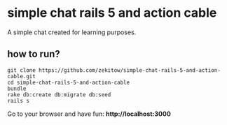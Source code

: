 # simple chat rails 5 and action cable

A simple chat created for learning purposes.

## how to run?

    git clone https://github.com/zekitow/simple-chat-rails-5-and-action-cable.git 
    cd simple-chat-rails-5-and-action-cable
    bundle
    rake db:create db:migrate db:seed
    rails s
    
Go to your browser and have fun: **http://localhost:3000** 
